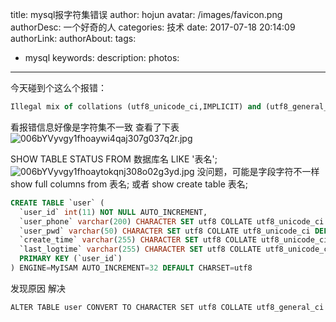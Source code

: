 title: mysql报字符集错误
author: hojun
avatar: /images/favicon.png
authorDesc: 一个好奇的人
categories: 技术
date: 2017-07-18 20:14:09
authorLink:
authorAbout:
tags:
 - mysql
keywords:
description:
photos:
---
今天碰到个这么个报错：
```sql
Illegal mix of collations (utf8_unicode_ci,IMPLICIT) and (utf8_general_ci,IMPLICIT) for operation '=' [ SQL语句 ] :
```
看报错信息好像是字符集不一致
查看了下表
![006bYVyvgy1fhoaywi4qaj307g037q2r.jpg](https://wx1.sinaimg.cn/large/006bYVyvgy1fhoaywi4qaj307g037q2r.jpg)

SHOW TABLE STATUS FROM 数据库名 LIKE '表名'; 
![006bYVyvgy1fhoaytokqnj308o02g3yd.jpg](https://wx3.sinaimg.cn/large/006bYVyvgy1fhoaytokqnj308o02g3yd.jpg)
没问题，可能是字段字符不一样
show full columns from 表名; 或者 show create table 表名; 
```sql
CREATE TABLE `user` (
  `user_id` int(11) NOT NULL AUTO_INCREMENT,
  `user_phone` varchar(200) CHARACTER SET utf8 COLLATE utf8_unicode_ci DEFAULT NULL COMMENT '手机号',
  `user_pwd` varchar(50) CHARACTER SET utf8 COLLATE utf8_unicode_ci DEFAULT NULL COMMENT '登陆密码',
  `create_time` varchar(255) CHARACTER SET utf8 COLLATE utf8_unicode_ci DEFAULT NULL COMMENT '创建时间',
  `last_logtime` varchar(255) CHARACTER SET utf8 COLLATE utf8_unicode_ci DEFAULT NULL COMMENT '最后一次登录时间',
  PRIMARY KEY (`user_id`)
) ENGINE=MyISAM AUTO_INCREMENT=32 DEFAULT CHARSET=utf8
```
发现原因 解决
```
ALTER TABLE user CONVERT TO CHARACTER SET utf8 COLLATE utf8_general_ci
```